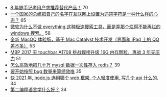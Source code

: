 - [8 年随手记老用户求推荐替代产品！](https://www.v2ex.com/t/694774) 70
- [一个国家的总统把自己的名字在互联网上设置为违禁字符是一种什么样的心态？](https://www.v2ex.com/t/694799) 65
- [微软为什么不做 everything 这种极速搜索工具，而是弄那个烂得不能再烂的 windows 搜索。](https://www.v2ex.com/t/694827) 58
- [全新 MacQQ 体验版，基于 Mac Catalyst 技术开发（界面和 iPad 上的 QQ 差不多）](https://www.v2ex.com/t/694752) 53
- [MBP 2017 无 touchbar A1708 挑战焊接升级 16G 内存颗粒，再战 3 年无压力](https://www.v2ex.com/t/694826) 51
- [怎么高效地把几十万 mysql 数据一次性存入 redis？](https://www.v2ex.com/t/694784) 39
- [要开始按照 bug 数量来算绩效咯](https://www.v2ex.com/t/694769) 35
- [快 2021 年, node.js 选用哪个 web 框架, 个人轻度使用, 写几个 api 什么的.](https://www.v2ex.com/t/694801) 34
- [第二编程语言学什么好？](https://www.v2ex.com/t/694833) 34